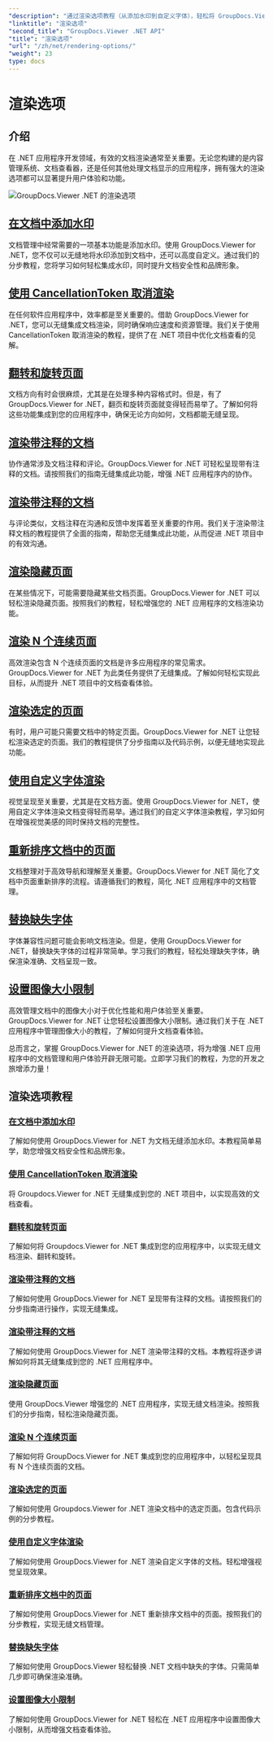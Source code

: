 ```yaml
---
"description": "通过渲染选项教程（从添加水印到自定义字体），轻松将 GroupDocs.Viewer for .NET 集成到您的应用程序中。"
"linktitle": "渲染选项"
"second_title": "GroupDocs.Viewer .NET API"
"title": "渲染选项"
"url": "/zh/net/rendering-options/"
"weight": 23
type: docs
---
```

# 渲染选项


## 介绍

在 .NET 应用程序开发领域，有效的文档渲染通常至关重要。无论您构建的是内容管理系统、文档查看器，还是任何其他处理文档显示的应用程序，拥有强大的渲染选项都可以显著提升用户体验和功能。

![GroupDocs.Viewer .NET 的渲染选项](/viewer/rendering-options/image.png)

## [在文档中添加水印](./add-watermark/)

文档管理中经常需要的一项基本功能是添加水印。使用 GroupDocs.Viewer for .NET，您不仅可以无缝地将水印添加到文档中，还可以高度自定义。通过我们的分步教程，您将学习如何轻松集成水印，同时提升文档安全性和品牌形象。

## [使用 CancellationToken 取消渲染](./cancel-render-cancellation-token/)

在任何软件应用程序中，效率都是至关重要的。借助 GroupDocs.Viewer for .NET，您可以无缝集成文档渲染，同时确保响应速度和资源管理。我们关于使用 CancellationToken 取消渲染的教程，提供了在 .NET 项目中优化文档查看的见解。

## [翻转和旋转页面](./flip-rotate-pages/)

文档方向有时会很麻烦，尤其是在处理多种内容格式时。但是，有了 GroupDocs.Viewer for .NET，翻页和旋转页面就变得轻而易举了。了解如何将这些功能集成到您的应用程序中，确保无论方向如何，文档都能无缝呈现。

## [渲染带注释的文档](./render-document-comments/)

协作通常涉及文档注释和评论。GroupDocs.Viewer for .NET 可轻松呈现带有注释的文档。请按照我们的指南无缝集成此功能，增强 .NET 应用程序内的协作。

## [渲染带注释的文档](./render-document-notes/)

与评论类似，文档注释在沟通和反馈中发挥着至关重要的作用。我们关于渲染带注释文档的教程提供了全面的指南，帮助您无缝集成此功能，从而促进 .NET 项目中的有效沟通。

## [渲染隐藏页面](./render-hidden-pages/)

在某些情况下，可能需要隐藏某些文档页面。GroupDocs.Viewer for .NET 可以轻松渲染隐藏页面。按照我们的教程，轻松增强您的 .NET 应用程序的文档渲染功能。

## [渲染 N 个连续页面](./render-n-consecutive-pages/)

高效渲染包含 N 个连续页面的文档是许多应用程序的常见需求。GroupDocs.Viewer for .NET 为此类任务提供了无缝集成。了解如何轻松实现此目标，从而提升 .NET 项目中的文档查看体验。

## [渲染选定的页面](./render-selected-pages/)

有时，用户可能只需要文档中的特定页面。GroupDocs.Viewer for .NET 让您轻松渲染选定的页面。我们的教程提供了分步指南以及代码示例，以便无缝地实现此功能。

## [使用自定义字体渲染](./render-custom-fonts/)

视觉呈现至关重要，尤其是在文档方面。使用 GroupDocs.Viewer for .NET，使用自定义字体渲染文档变得轻而易举。通过我们的自定义字体渲染教程，学习如何在增强视觉美感的同时保持文档的完整性。

## [重新排序文档中的页面](./reorder-pages/)

文档整理对于高效导航和理解至关重要。GroupDocs.Viewer for .NET 简化了文档中页面重新排序的流程。请遵循我们的教程，简化 .NET 应用程序中的文档管理。

## [替换缺失字体](./replace-missing-font/)

字体兼容性问题可能会影响文档渲染。但是，使用 GroupDocs.Viewer for .NET，替换缺失字体的过程非常简单。学习我们的教程，轻松处理缺失字体，确保渲染准确、文档呈现一致。

## [设置图像大小限制](./set-image-size-limits/)

高效管理文档中的图像大小对于优化性能和用户体验至关重要。GroupDocs.Viewer for .NET 让您轻松设置图像大小限制。通过我们关于在 .NET 应用程序中管理图像大小的教程，了解如何提升文档查看体验。

总而言之，掌握 GroupDocs.Viewer for .NET 的渲染选项，将为增强 .NET 应用程序中的文档管理和用户体验开辟无限可能。立即学习我们的教程，为您的开发之旅增添力量！
## 渲染选项教程
### [在文档中添加水印](./add-watermark/)
了解如何使用 GroupDocs.Viewer for .NET 为文档无缝添加水印。本教程简单易学，助您增强文档安全性和品牌形象。
### [使用 CancellationToken 取消渲染](./cancel-render-cancellation-token/)
将 Groupdocs.Viewer for .NET 无缝集成到您的 .NET 项目中，以实现高效的文档查看。
### [翻转和旋转页面](./flip-rotate-pages/)
了解如何将 Groupdocs.Viewer for .NET 集成到您的应用程序中，以实现无缝文档渲染、翻转和旋转。
### [渲染带注释的文档](./render-document-comments/)
了解如何使用 GroupDocs.Viewer for .NET 呈现带有注释的文档。请按照我们的分步指南进行操作，实现无缝集成。
### [渲染带注释的文档](./render-document-notes/)
了解如何使用 GroupDocs.Viewer for .NET 渲染带注释的文档。本教程将逐步讲解如何将其无缝集成到您的 .NET 应用程序中。
### [渲染隐藏页面](./render-hidden-pages/)
使用 GroupDocs.Viewer 增强您的 .NET 应用程序，实现无缝文档渲染。按照我们的分步指南，轻松渲染隐藏页面。
### [渲染 N 个连续页面](./render-n-consecutive-pages/)
了解如何将 GroupDocs.Viewer for .NET 集成到您的应用程序中，以轻松呈现具有 N 个连续页面的文档。
### [渲染选定的页面](./render-selected-pages/)
了解如何使用 Groupdocs.Viewer for .NET 渲染文档中的选定页面。包含代码示例的分步教程。
### [使用自定义字体渲染](./render-custom-fonts/)
了解如何使用 GroupDocs.Viewer for .NET 渲染自定义字体的文档。轻松增强视觉呈现效果。
### [重新排序文档中的页面](./reorder-pages/)
了解如何使用 GroupDocs.Viewer for .NET 重新排序文档中的页面。按照我们的分步教程，实现无缝文档管理。
### [替换缺失字体](./replace-missing-font/)
了解如何使用 GroupDocs.Viewer 轻松替换 .NET 文档中缺失的字体。只需简单几步即可确保渲染准确。
### [设置图像大小限制](./set-image-size-limits/)
了解如何使用 GroupDocs.Viewer for .NET 轻松在 .NET 应用程序中设置图像大小限制，从而增强文档查看体验。